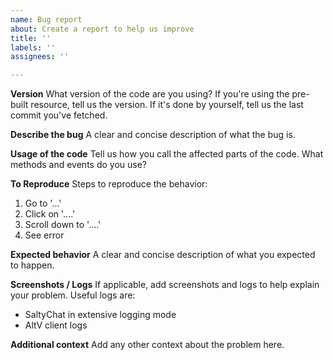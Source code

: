 ```yaml
---
name: Bug report
about: Create a report to help us improve
title: ''
labels: ''
assignees: ''

---
```


**Version**
What version of the code are you using? If you're using the pre-built resource, tell us the version. If it's done by yourself, tell us the last commit you've fetched.

**Describe the bug**
A clear and concise description of what the bug is.

**Usage of the code**
Tell us how you call the affected parts of the code. 
What methods and events do you use?

**To Reproduce**
Steps to reproduce the behavior:
1. Go to '...'
2. Click on '....'
3. Scroll down to '....'
4. See error

**Expected behavior**
A clear and concise description of what you expected to happen.

**Screenshots / Logs**
If applicable, add screenshots and logs to help explain your problem.
Useful logs are:
- SaltyChat in extensive logging mode
- AltV client logs

**Additional context**
Add any other context about the problem here.
